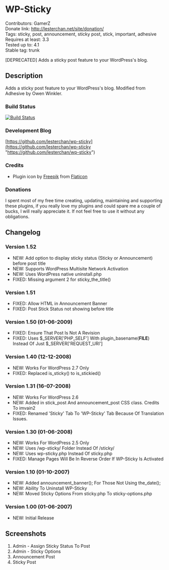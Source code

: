 # WP-Sticky
Contributors: GamerZ  
Donate link: http://lesterchan.net/site/donation/  
Tags: sticky, post, announcement, sticky post, stick, important, adhesive  
Requires at least: 3.3  
Tested up to: 4.1  
Stable tag: trunk  

[DEPRECATED] Adds a sticky post feature to your WordPress's blog.

## Description
Adds a sticky post feature to your WordPress's blog. Modified from Adhesive by Owen Winkler.

### Build Status
[![Build Status](https://travis-ci.org/lesterchan/wp-sticky.svg?branch=master)](https://travis-ci.org/lesterchan/wp-sticky)

### Development Blog
[https://github.com/lesterchan/wp-sticky](https://github.com/lesterchan/wp-sticky "https://github.com/lesterchan/wp-sticky")

### Credits
* Plugin icon by [Freepik](http://www.freepik.com) from [Flaticon](http://www.flaticon.com)

### Donations
I spent most of my free time creating, updating, maintaining and supporting these plugins, if you really love my plugins and could spare me a couple of bucks, I will really appreciate it. If not feel free to use it without any obligations.

## Changelog
### Version 1.52
* NEW: Add option to display sticky status (Sticky or Announcement) before post title
* NEW: Supports WordPress Multisite Network Activation
* NEW: Uses WordPress native uninstall.php
* FIXED: Missing argument 2 for sticky_the_title()

### Version 1.51
* FIXED: Allow HTML in Announcement Banner
* FIXED: Post Stick Status not showing before title

### Version 1.50 (01-06-2009)
* FIXED: Ensure That Post Is Not A Revision
* FIXED: Uses $_SERVER['PHP_SELF'] With plugin_basename(__FILE__) Instead Of Just $_SERVER['REQUEST_URI']

### Version 1.40 (12-12-2008)
* NEW: Works For WordPress 2.7 Only
* FIXED: Replaced is_sticky() to is_stickied()

### Version 1.31 (16-07-2008)
* NEW: Works For WordPress 2.6
* NEW: Added in stick_post And announcement_post CSS class. Credits To imvain2
* FIXED: Renamed 'Sticky' Tab To 'WP-Sticky' Tab Because Of Translation Issues.

### Version 1.30 (01-06-2008)
* NEW: Works For WordPress 2.5 Only
* NEW: Uses /wp-sticky/ Folder Instead Of /sticky/
* NEW: Uses wp-sticky.php Instead Of sticky.php
* FIXED: Manage Pages Will Be In Reverse Order If WP-Sticky Is Activated

### Version 1.10 (01-10-2007)
* NEW: Added announcement_banner(); For Those Not Using the_date();
* NEW: Ability To Uninstall WP-Sticky
* NEW: Moved Sticky Options From sticky.php To sticky-options.php

### Version 1.00 (01-06-2007)
* NEW: Initial Release

## Screenshots
1. Admin - Assign Sticky Status To Post
2. Admin - Sticky Options
3. Announcement Post
4. Sticky Post
